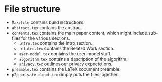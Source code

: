 # File structure

 - `Makefile` contains build instructions.
 - `abstract.tex` contains the abstract.
 - `contents.tex` contains the main paper content, which might include sub-files 
   for the various sections.
    - `intro.tex` contains the intro section.
    - `related.tex` contains the Related Work section.
    - `user-model.tex` contains the user-model stuff.
    - `algorithm.tex` contains a description of the algorithm.
    - `privacy.tex` outlines our privacy expectations.
 - `preamble.tex` contains the LaTeX document preamble.
 - `p2p-private-cloud.tex` simply puts the files together.

